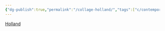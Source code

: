 ```yaml
---
{"dg-publish":true,"permalink":"/collage-holland/","tags":["c/contemporary-collage-magazine","c/line","c/pattern","c/clock","c/letters","c/blue","c/orange","c/ticket"],"created":"2024-01-04T19:35:05.423-05:00","updated":"2024-01-04T19:36:18.893-05:00"}
---
```



[Holland](https://www.instagram.com/p/Ca91U1yO0Ut/)
